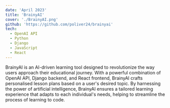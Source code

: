 ```yaml
---
date: 'April 2023'
title: 'BrainyAI'
cover: './BrainyAI.png'
github: 'https://github.com/poliver24/brainyai'
tech:
  - OpenAI API
  - Python
  - Django
  - JavaScript
  - React
---
```


BrainyAI is an AI-driven learning tool designed to revolutionize the way users approach their educational journey. With a powerful combination of OpenAI API, Django backend, and React frontend, BrainyAI crafts personalised lesson plans based on a user's desired topic. By harnessing the power of artificial intelligence, BrainyAI ensures a tailored learning experience that adapts to each individual's needs, helping to streamline the process of learning to code.

